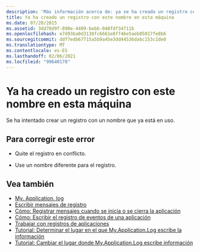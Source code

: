 ```yaml
---
description: 'Más información acerca de: ya se ha creado un registro con este nombre en este equipo'
title: Ya ha creado un registro con este nombre en esta máquina
ms.date: 07/20/2015
ms.assetid: 3dd78d9f-890e-4409-bebb-048fdf34711b
ms.openlocfilehash: e7d93ba0d3138fc6661e8ff46e5aeb05017fe8b6
ms.sourcegitcommit: ddf7edb67715a5b9a45e3dd44536dabc153c1de0
ms.translationtype: MT
ms.contentlocale: es-ES
ms.lasthandoff: 02/06/2021
ms.locfileid: "99640178"
---
```

# <a name="a-log-has-already-been-created-with-this-name-on-this-machine"></a>Ya ha creado un registro con este nombre en esta máquina

Se ha intentado crear un registro con un nombre que ya está en uso.  
  
## <a name="to-correct-this-error"></a>Para corregir este error  
  
- Quite el registro en conflicto.  
  
- Use un nombre diferente para el registro.  
  
## <a name="see-also"></a>Vea también

- [My. Application. log](xref:Microsoft.VisualBasic.ApplicationServices.ApplicationBase.Log)
- [Escribir mensajes de registro](../developing-apps/programming/log-info/how-to-write-log-messages.md)
- [Cómo: Registrar mensajes cuando se inicia o se cierra la aplicación](../developing-apps/programming/log-info/how-to-log-messages-when-the-application-starts-or-shuts-down.md)
- [Cómo: Escribir el registro de eventos de una aplicación](../developing-apps/programming/log-info/how-to-write-to-an-application-event-log.md)
- [Trabajar con registros de aplicaciones](../developing-apps/programming/log-info/working-with-application-logs.md)
- [Tutorial: Determinar el lugar en el que My.Application.Log escribe la información](../developing-apps/programming/log-info/walkthrough-determining-where-my-application-log-writes-information.md)
- [Tutorial: Cambiar el lugar donde My.Application.Log escribe información](../developing-apps/programming/log-info/walkthrough-changing-where-my-application-log-writes-information.md)
